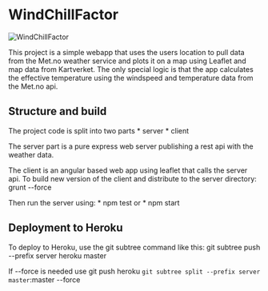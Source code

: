 # WindChillFactor

![WindChillFactor](http://windchillfactor.herokuapp.com)

This project is a simple webapp that uses the users location to pull data from the Met.no weather service and plots it on a map using Leaflet and map data from Kartverket.
The only special logic is that the app calculates the effective temperature using the windspeed and temperature data from the Met.no api.

## Structure and build
The project code is split into two parts
    * server
    * client
    
The server part is a pure express web server publishing a rest api with the weather data.

The client is an angular based web app using leaflet that calls the server api. To build new version of the client and distribute to the server directory:
 grunt --force
 
Then run the server using:
    * npm test or
    * npm start


## Deployment to Heroku
To deploy to Heroku, use the git subtree command like this:
 git subtree push --prefix server heroku master
 
If --force is needed use
 git push heroku `git subtree split --prefix server master`:master --force